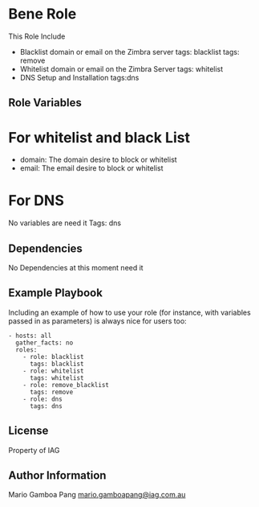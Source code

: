 Bene Role
=========

This Role Include

- Blacklist domain or  email on the Zimbra server  tags: blacklist  tags: remove
- Whitelist domain or email on the Zimbra Server   tags: whitelist
- DNS Setup and Installation tags:dns



Role Variables
--------------
# For whitelist and black List 
- domain:    The domain desire to block or whitelist
- email:     The email desire to block or whitelist

# For DNS
No variables are need it
Tags: dns


Dependencies
------------
No Dependencies at this moment need it


Example Playbook
----------------

Including an example of how to use your role (for instance, with variables passed in as parameters) is always nice for users too:

    - hosts: all
      gather_facts: no
      roles: 
        - role: blacklist
          tags: blacklist
        - role: whitelist
          tags: whitelist
        - role: remove_blacklist
          tags: remove
        - role: dns
          tags: dns

License
-------

Property of IAG

Author Information
------------------

Mario Gamboa Pang
mario.gamboapang@iag.com.au
